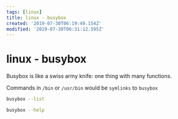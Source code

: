 ```yaml
---
tags: [linux]
title: linux - busybox
created: '2019-07-30T06:19:49.154Z'
modified: '2019-07-30T06:31:12.595Z'
---
```


# linux - busybox

Busybox is like a swiss army knife: one thing with many functions.

Commands in `/bin` or `/usr/bin` would be `symlinks` to `busybox`

```sh
busybox --list

busybox --help
```
